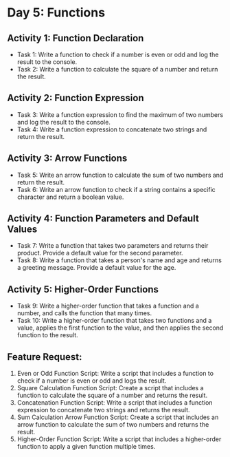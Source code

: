 # Day 5: Functions

## Activity 1: Function Declaration

- Task 1: Write a function to check if a number is even or odd and log the result to the console.
- Task 2: Write a function to calculate the square of a number and return the result.
## Activity 2: Function Expression

- Task 3: Write a function expression to find the maximum of two numbers and log the result to the console.
- Task 4: Write a function expression to concatenate two strings and return the result.
## Activity 3: Arrow Functions

- Task 5: Write an arrow function to calculate the sum of two numbers and return the result.
- Task 6: Write an arrow function to check if a string contains a specific character and return a boolean value.
## Activity 4: Function Parameters and Default Values

- Task 7: Write a function that takes two parameters and returns their product. Provide a default value for the second parameter.
- Task 8: Write a function that takes a person's name and age and returns a greeting message. Provide a default value for the age.
## Activity 5: Higher-Order Functions

- Task 9: Write a higher-order function that takes a function and a number, and calls the function that many times.
- Task 10: Write a higher-order function that takes two functions and a value, applies the first function to the value, and then applies the second function to the result.

## Feature Request:

1. Even or Odd Function Script: Write a script that includes a function to check if a number is even or odd and logs the result.
2. Square Calculation Function Script: Create a script that includes a function to calculate the square of a number and returns the result.
3. Concatenation Function Script: Write a script that includes a function expression to concatenate two strings and returns the result.
4. Sum Calculation Arrow Function Script: Create a script that includes an arrow function to calculate the sum of two numbers and returns the result.
5. Higher-Order Function Script: Write a script that includes a higher-order function to apply a given function multiple times.
